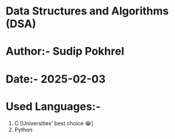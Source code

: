 # Data Structures and Algorithms (DSA)

# Author:- Sudip Pokhrel
# Date:- 2025-02-03

# Used Languages:-
1. C [Universities' best choice 😂]
2. Python
